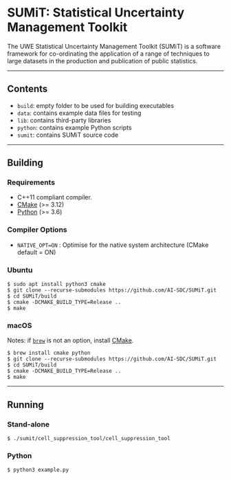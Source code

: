 # SUMiT: Statistical Uncertainty Management Toolkit

The UWE Statistical Uncertainty Management Toolkit (SUMiT) is a software
framework for co-ordinating the application of a range of techniques to large
datasets in the production and publication of public statistics.

*******************************************************************************

## Contents

* `build`: empty folder to be used for building executables
* `data`: contains example data files for testing
* `lib`: contains third-party libraries
* `python`: contains example Python scripts
* `sumit`: contains SUMiT source code

*******************************************************************************

## Building

### Requirements

* C++11 compliant compiler.
* [CMake](https://www.cmake.org "CMake") (>= 3.12)
* [Python](https://www.python.org "Python") (>= 3.6)

### Compiler Options

* `NATIVE_OPT=ON` : Optimise for the native system architecture (CMake default = ON)

### Ubuntu
```
$ sudo apt install python3 cmake
$ git clone --recurse-submodules https://github.com/AI-SDC/SUMiT.git
$ cd SUMiT/build
$ cmake -DCMAKE_BUILD_TYPE=Release ..
$ make
```

### macOS

Notes: if [`brew`](https://brew.sh) is not an option, install [CMake](https://cmake.org/install/).

```
$ brew install cmake python
$ git clone --recurse-submodules https://github.com/AI-SDC/SUMiT.git
$ cd SUMiT/build
$ cmake -DCMAKE_BUILD_TYPE=Release ..
$ make
```

*******************************************************************************

## Running

### Stand-alone

```
$ ./sumit/cell_suppression_tool/cell_suppression_tool
```

### Python

```
$ python3 example.py
```
